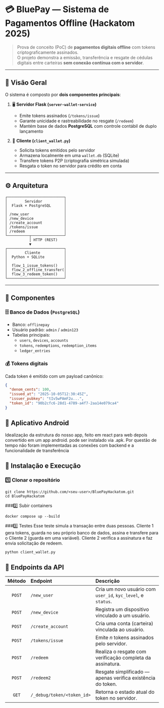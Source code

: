 # 💳 BluePay — Sistema de Pagamentos Offline (Hackatom 2025)

> Prova de conceito (PoC) de **pagamentos digitais offline** com tokens criptograficamente assinados.  
> O projeto demonstra a emissão, transferência e resgate de cédulas digitais entre carteiras **sem conexão contínua com o servidor**.

---

## 📘 Visão Geral

O sistema é composto por **dois componentes principais**:

1. 🖥️ **Servidor Flask (`server-wallet-service`)**
   - Emite tokens assinados (`/tokens/issue`)
   - Garante unicidade e rastreabilidade no resgate (`/redeem`)
   - Mantém base de dados **PostgreSQL** com controle contábil de duplo lançamento

2. 💼 **Cliente (`client_wallet.py`)**
   - Solicita tokens emitidos pelo servidor
   - Armazena localmente em uma `wallet.db` (SQLite)
   - Transfere tokens P2P (criptografia simétrica simulada)
   - Resgata o token no servidor para crédito em conta

---

## ⚙️ Arquitetura
    ┌──────────────────────────┐
    │        Servidor          │
    │  Flask + PostgreSQL      │
    │                          │
    │ /new_user                │
    │ /new_device              │
    │ /create_account          │
    │ /tokens/issue            │
    │ /redeem                  │
    └──────────┬───────────────┘
               │ HTTP (REST)
               ▼
    ┌──────────────────────────┐
    │        Cliente           │
    │  Python + SQLite         │
    │                          │
    │  flow_1_issue_tokens()   │
    │  flow_2_offline_transfer(│
    │  flow_3_redeem_token()   │
    └──────────────────────────┘


---

## 🧩 Componentes

### 🗄️ Banco de Dados (`PostgreSQL`)

- Banco: `offlinepay`
- Usuário padrão: `admin` / `admin123`
- Tabelas principais:
  - `users`, `devices`, `accounts`
  - `tokens`, `redemptions`, `redemption_items`
  - `ledger_entries`

### 💰 Tokens digitais

Cada token é emitido com um payload canônico:

```json
{
  "denom_cents": 100,
  "issued_at": "2025-10-05T12:30:45Z",
  "issuer_pubkey": "tIv5wPAmF2u...",
  "token_id": "90b2cfc6-28d1-4789-a4f7-2aa14e079ca4"
}
```

## 📱 Aplicativo Android
Idealização da estrutura do nosso app, feito em react para web depois convertido em um app android. pode ser instalado via .apk.
Por questão de tempo não foram implementadas as conexões com backend e a funcionalidade de transferência

## 🧰 Instalação e Execução
### 1️⃣ Clonar o repositório
```
git clone https://github.com/<seu-user>/BluePayHackatom.git
cd BluePayHackatom
``` 

###2️⃣ Subir containers
``` 
docker compose up --build
``` 


###3️⃣ Testes 
Esse teste simula a transação entre duas pessoas.
Cliente 1 gera tokens, guarda no seu próprio banco de dados, assina e transfere para o Cliente 2 (guarda em uma variável).
Cliente 2 verifica a assinatura e faz envia solicitação de redeem.
``` 
python client_wallet.py
``` 

## 🧩 Endpoints da API

| **Método** | **Endpoint** | **Descrição** |
|:-----------:|:-------------|:--------------|
| `POST` | `/new_user` | Cria um novo usuário com `user_id`, `kyc_level`, e `status`. |
| `POST` | `/new_device` | Registra um dispositivo vinculado a um usuário. |
| `POST` | `/create_account` | Cria uma conta (carteira) vinculada ao usuário. |
| `POST` | `/tokens/issue` | Emite *n* tokens assinados pelo servidor. |
| `POST` | `/redeem` | Realiza o resgate com verificação completa da assinatura. |
| `POST` | `/redeem2` | Resgate simplificado — apenas verifica existência do token. |
| `GET`  | `/_debug/token/<token_id>` | Retorna o estado atual do token no servidor. |
